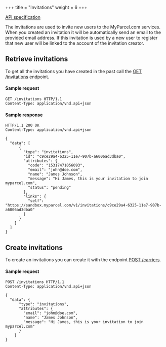 +++
title = "Invitations"
weight = 6
+++

<em class="fa fa-fw fa-file-text-o"></em>[API specification](https://docs.myparcel.com/api-specification#/Invitations)

The invitations are used to invite new users to the MyParcel.com services. When you created an invitation it will be automatically send an email to the provided email address. If this invitation is used by a new user to register that new user will be linked to the account of the invitation creator.

## Retrieve invitations
To get all the invitations you have created in the past call the [GET /invitations](https://docs.myparcel.com/api-specification/#/Invitations/get_invitations) endpoint.

#### Sample request
```http
GET /invitations HTTP/1.1
Content-Type: application/vnd.api+json
```

#### Sample response
```http
HTTP/1.1 200 OK
Content-Type: application/vnd.api+json

{
  "data": [
      {
        "type": "invitations",
        "id": "c9ce29a4-6325-11e7-907b-a6006ad3dba0",
        "attributes": {
          "code": "15317471056093",
          "email": "john@doe.com",
          "name": "James Johnson",
          "message": "Hi James, this is your invitation to join myparcel.com",
          "status": "pending"
        },
        "links": {
          "self": "https://sandbox.myparcel.com/v1/invitations/c9ce29a4-6325-11e7-907b-a6006ad3dba0"
        }
      }
    ]
  ]
}
```

## Create invitations
To create an invitations you can create it with the endpoint [POST /carriers](https://docs.myparcel.com/api-specification#/Carriers/get_carriers).

#### Sample request
```http
POST /invitations HTTP/1.1
Content-Type: application/vnd.api+json

{
  "data": {
      "type": "invitations",
      "attributes": {
        "email": "john@doe.com",
        "name": "James Johnson",
        "message": "Hi James, this is your invitation to join myparcel.com"
      }
    }
}
```
